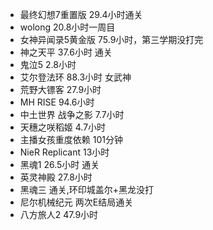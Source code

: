 + 最终幻想7重置版 29.4小时通关
+ wolong 20.8小时一周目
+ 女神异闻录5黄金版 75.9小时，第三学期没打完
+ 神之天平 37.6小时 通关
+ 鬼泣5 2.8小时
+ 艾尔登法环 88.3小时 女武神
+ 荒野大镖客 27.9小时
+ MH RISE 94.6小时
+ 中土世界 战争之影 7.7小时
+ 天穗之咲稻姬 4.7小时
+ 主播女孩重度依赖 101分钟
+ NieR Replicant 13小时
+ 黑魂1 26.5小时 通关
+ 英灵神殿 27.8小时
+ 黑魂三 通关,环印城盖尔+黑龙没打
+ 尼尔机械纪元 两次E结局通关
+ 八方旅人2 47.9小时
